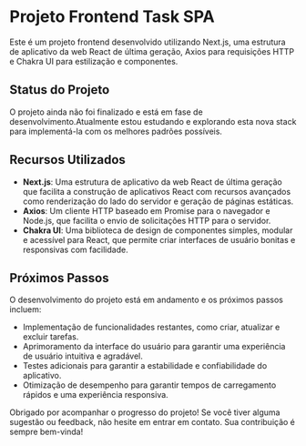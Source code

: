 # Projeto Frontend Task SPA

Este é um projeto frontend desenvolvido utilizando Next.js, uma estrutura de aplicativo da web React de última geração, Axios para requisições HTTP e Chakra UI para estilização e componentes.

## Status do Projeto

O projeto ainda não foi finalizado e está em fase de desenvolvimento.Atualmente estou estudando e explorando esta nova stack para implementá-la com os melhores padrões possíveis.

## Recursos Utilizados

- **Next.js**: Uma estrutura de aplicativo da web React de última geração que facilita a construção de aplicativos React com recursos avançados como renderização do lado do servidor e geração de páginas estáticas.
- **Axios**: Um cliente HTTP baseado em Promise para o navegador e Node.js, que facilita o envio de solicitações HTTP para o servidor.
- **Chakra UI**: Uma biblioteca de design de componentes simples, modular e acessível para React, que permite criar interfaces de usuário bonitas e responsivas com facilidade.

## Próximos Passos

O desenvolvimento do projeto está em andamento e os próximos passos incluem:

- Implementação de funcionalidades restantes, como criar, atualizar e excluir tarefas.
- Aprimoramento da interface do usuário para garantir uma experiência de usuário intuitiva e agradável.
- Testes adicionais para garantir a estabilidade e confiabilidade do aplicativo.
- Otimização de desempenho para garantir tempos de carregamento rápidos e uma experiência responsiva.

Obrigado por acompanhar o progresso do projeto! Se você tiver alguma sugestão ou feedback, não hesite em entrar em contato. Sua contribuição é sempre bem-vinda!
